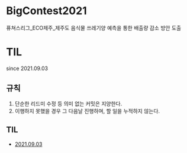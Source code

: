 # BigContest2021
퓨쳐스리그_ECO제주_제주도 음식물 쓰레기양 예측을 통한 배출량 감소 방안 도출

# TIL
since 2021.09.03

## 규칙
1. 단순한 리드미 수정 등 의미 없는 커밋은 지양한다.
2. 이행하지 못했을 경우 그 다음날 진행하며, 할 일을 누적하지 않는다.


## TIL

- [2021.09.03](https://github.com/NayeonKeum/BigContest2021/ "빅콘테스트2021 인구특성 전처리 완료")


